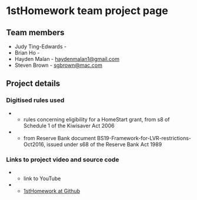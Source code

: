 # 1stHomework team project page

## Team members

* Judy Ting-Edwards -
* Brian Ho -
* Hayden Malan - haydenmalan1@gmail.com
* Steven Brown - sgbrown@mac.com

## Project details

### Digitised rules used

* - rules concerning eligibility for a HomeStart grant, from s8 of Schedule 1 of the Kiwisaver Act 2006
* - from Reserve Bank document BS19-Framework-for-LVR-restrictions-Oct2016, issued under s68 of the Reserve Bank Act 1989

### Links to project video and source code

* - link to YouTube
* - [1stHomework at Github](https://github.com/JudyPuff/1stHomework)

